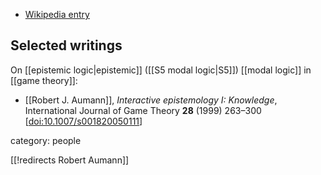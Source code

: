 
* [Wikipedia entry](https://en.wikipedia.org/wiki/Robert_Aumann)

## Selected writings

On [[epistemic logic|epistemic]] ([[S5 modal logic|S5]]) [[modal logic]] in [[game theory]]:

* [[Robert J. Aumann]], *Interactive epistemology I: Knowledge*, International Journal of Game Theory **28** (1999) 263–300 $[$[doi:10.1007/s001820050111](https://doi.org/10.1007/s001820050111)$]$

category: people

    
[[!redirects Robert Aumann]]
